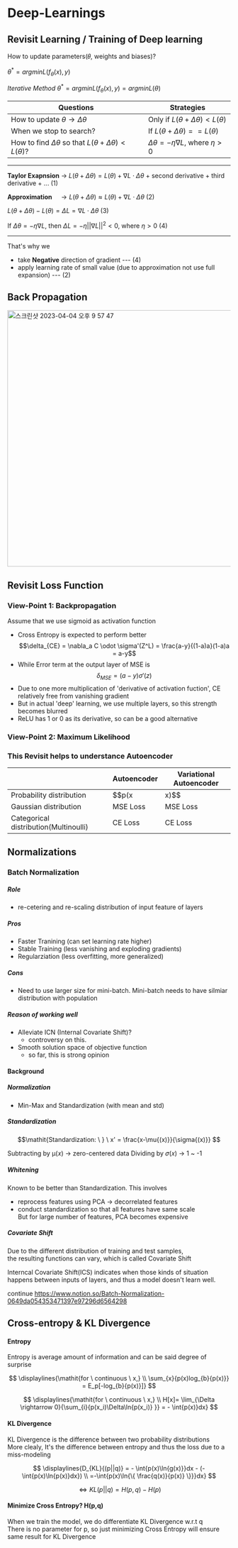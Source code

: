 # Deep-Learnings

## Revisit Learning / Training of Deep learning
How to update parameters(𝜃, weights and biases)?


$\theta^* = argminL(f_\theta(x),y)$

$\mathit{Iterative \ Method \ } \theta^* = argminL(f_\theta(x),y) = argminL(\theta)$

|   Questions  |  Strategies  |
|--------------|--------------|
|How to update $\theta \rightarrow \Delta\theta$ | Only if $L(\theta+\Delta\theta) < L(\theta)$  |
|When we stop to search?  | If $L(\theta + \Delta\theta) == L(\theta)$  |
|How to find $\Delta\theta$ so that $L(\theta + \Delta\theta) < L(\theta)?$|$\Delta\theta = -\eta\nabla L$, where $\eta>0$|

------------------------------------------------------------------------------------------------------------------------------

**Taylor Exapnsion** $\rightarrow \ L(\theta + \Delta\theta) = L(\theta) + \nabla L \cdot \Delta\theta$ + second derivative + third derivative + ... (1)

**Approximation** $\ \ \ \rightarrow L(\theta + \Delta\theta) \approx L(\theta) + \nabla L \cdot \Delta\theta$ (2)

$L(\theta + \Delta\theta)-L(\theta) = \Delta L =  \nabla L \cdot \Delta\theta$ (3)

If $\Delta\theta = -\eta \nabla L,$ then $\Delta L = -\eta||\nabla L||^2 < 0$, where $\eta > 0$ (4)

------------------------------------------------------------------------------------------------------------------------------

That's why we 
  - take **Negative** direction of gradient  --- (4)
  - apply learning rate of small value (due to approximation not use full expansion) --- (2)

## Back Propagation
<img width="578" alt="스크린샷 2023-04-04 오후 9 57 47" src="https://user-images.githubusercontent.com/88100984/229969762-6ff469b4-a7ee-49c3-849c-5a5277a90085.png">


## Revisit Loss Function
### View-Point 1: Backpropagation
Assume that we use sigmoid as activation function
  - Cross Entropy is expected to perform better
$$\delta_{CE} = \nabla_a C \odot \sigma'(Z^L) = \frac{a-y}{(1-a)a}(1-a)a = a-y$$
  - While Error term at the output layer of MSE is
 $$\delta_{MSE} = (a-y) \sigma'(z)$$
  - Due to one more multiplication of 'derivative of activation fuction', CE relatively free from vanishing gradient
  - But in actual 'deep' learning, we use multiple layers, so this strength becomes blurred
  - ReLU has 1 or 0 as its derivative, so can be a good alternative

### View-Point 2: Maximum Likelihood


### This Revisit helps to understance Autoencoder

|              |   Autoencoder  |  Variational Autoencoder  |
|--------------|----------------|--------------|
|Probability distribution|$$p(x|x)$$|$$p(x)$$|
|Gaussian distribution|MSE Loss|MSE Loss|
|Categorical distribution(Multinoulli)|CE Loss|CE Loss|

## Normalizations
### Batch Normalization
##### Role
  - re-cetering and re-scaling distribution of input feature of layers
##### Pros
  - Faster Tranining (can set learning rate higher)
  - Stable Training (less vanishing and exploding gradients)
  - Regularziation (less overfitting, more generalized)
##### Cons
  - Need to use larger size for mini-batch. Mini-batch needs to have silmiar distribution with population
##### Reason of working well
  - Alleviate ICN (Internal Covariate Shift)?
    - controversy on this. 
  - Smooth solution space of objective function
    - so far, this is strong opinion
 
#### Background
##### Normalization
  - Min-Max and Standardization (with mean and std)

##### Standardization

$$\mathit{Standardization: \ } \ x' = \frac{x-\mu{(x)}}{\sigma{(x)}} $$

Subtracting by µ(𝑥) -> zero-centered data
Dividing by 𝜎(𝑥) -> 1 ~ -1

##### Whitening
Known to be better than Standardization.
This involves  
  - reprocess features using PCA -> decorrelated features
  - conduct standardization so that all features have same scale  
But for large number of features, PCA becomes expensive

##### Covariate Shift
Due to the different distribution of training and test samples,  
the resulting functions can vary, which is called Covariate Shift 

Interncal Covariate Shift(ICS) indicates when those kinds of situation happens between inputs of layers, and
thus a model doesn't learn well. 

continue
https://www.notion.so/Batch-Normalization-0649da054353471397e97296d6564298

## Cross-entropy & KL Divergence
#### Entropy
Entropy is average amount of information and can be said degree of surprise

$$
\displaylines{\mathit{for \ continuous \ x,} \\ 
\sum_{x}{p(x)log_{b}{p(x)}} = E_p[-log_{b}{p(x)}]}
$$


$$
\displaylines{\mathit{for \ continuous \ x,} \\ 
H[x]= \lim_{\Delta \rightarrow 0}{\sum_{i}{p(x_i)\Delta\ln{p(x_i)} }} = - \int{p(x)}dx}
$$

#### KL Divergence
KL Divergence is the difference between two probability distributions  
More clealy, It's the difference between entropy and thus the loss due to a miss-modeling

$$
\displaylines{D_{KL}{(p||q)} = - \int{p(x)\ln{g(x)}}dx - (-\int{p(x)\ln{p(x)}dx}) \\  
=-\int{p(x)\ln{\{ \frac{q(x)}{p(x)} \}}}dx}
$$

$$\Leftrightarrow KL(p||q) = H(p,q) - H(p)$$



#### Minimize Cross Entropy? H(p,q)
When we train the model, we do differentiate KL Divergence w.r.t q  
There is no parameter for p, so just minimizing Cross Entropy will ensure same result for KL Divergence
